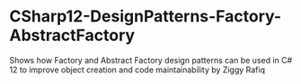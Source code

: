 # CSharp12-DesignPatterns-Factory-AbstractFactory
 Shows how Factory and Abstract Factory design patterns can be used in C# 12 to improve object creation and code maintainability by Ziggy Rafiq
